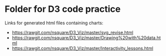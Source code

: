 # Folder for D3 code practice
Links for generated html files containing charts:
* https://rawgit.com/nsquare/D3_Viz/master/svg_revise.html
* https://rawgit.com/nsquare/D3_Viz/master/Drawing%20with%20data.html
* https://rawgit.com/nsquare/D3_Viz/master/Interactivity_lessons.html
